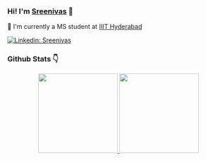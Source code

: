 

  
###  Hi! I'm [Sreenivas](https://github.com/ks716) 👋 

:bust_in_silhouette: I'm currently a MS student at [IIIT Hyderabad](https://www.iiit.ac.in)


[![Linkedin: Sreenivas](https://img.shields.io/badge/LinkedIn-Sreenivas-blue?style=flat-square&logo=Linkedin&logoColor=white&link=https://www.linkedin.com/in/kanaparthy-sreenivas-544944111/)](https://www.linkedin.com/in/kanaparthy-sreenivas-544944111/)


### Github Stats :point_down:

<p align="center">
<a href="https://github.com/ks716">
  <img height="180em" src="https://github-readme-stats-eight-theta.vercel.app/api?username=ks716&show_icons=true&theme=vue&include_all_commits=true&count_private=true"/>
  <img height="180em" src="https://github-readme-stats-eight-theta.vercel.app/api/top-langs/?username=ks716&layout=compact&langs_count=8&theme=vue&count_private=true"/>
</a>
</p>
